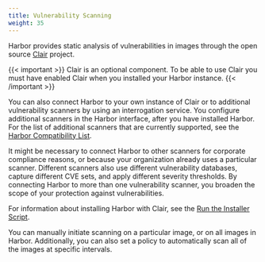 ```yaml
---
title: Vulnerability Scanning
weight: 35
---
```


Harbor provides static analysis of vulnerabilities in images through the open source [Clair](https://github.com/coreos/clair) project. 

{{< important >}}
Clair is an optional component. To be able to use Clair you must have enabled Clair when you installed your Harbor instance.
{{< /important >}}

You can also connect Harbor to your own instance of Clair or to additional vulnerability scanners by using an interrogation service. You configure additional scanners in the Harbor interface, after you have installed Harbor. For the list of additional scanners that are currently supported, see the [Harbor Compatibility List](../../install-config/harbor-compatibility-list.md#scanner-adapters).

It might be necessary to connect Harbor to other scanners for corporate compliance reasons, or because your organization already uses a particular scanner. Different scanners also use different vulnerability databases, capture different CVE sets, and apply different severity thresholds. By connecting Harbor to more than one vulnerability scanner, you broaden the scope of your protection against vulnerabilities.

For information about installing Harbor with Clair, see the [Run the Installer Script](../../install-config/run-installer-script.md). 

You can manually initiate scanning on a particular image, or on all images in Harbor. Additionally, you can also set a policy to automatically scan all of the images at specific intervals.
